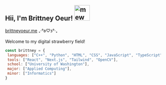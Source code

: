 <h2>Hii, I'm Brittney Oeur! <img src="https://archives.bulbagarden.net/media/upload/f/fa/Spr_3e_151.png" alt="mew" width="50" height="50"></h2> 

[brittneyoeur.me](https://brittneyoeur.me/) ₊‧°𐐪♡𐑂°‧₊<br></br>
Welcome to my digital strawberry field!

```javascript
const brittney = {
 languages: ["C++", "Python", "HTML", "CSS", "JavaScript", "TypeScript"],
 tools: ["React", "Next.js", "Tailwind", "OpenCV"],
 school: ["University of Washington"],
 major: ["Applied Computing"],
 minor: ["Informatics"]
}
```
